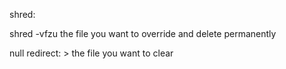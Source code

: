 
shred: 

shred -vfzu the file you want to override and delete permanently 

null redirect: > the file you want to clear
